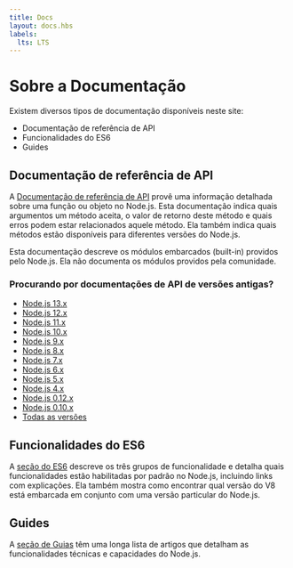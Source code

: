 ```yaml
---
title: Docs
layout: docs.hbs
labels:
  lts: LTS
---
```


# Sobre a Documentação

Existem diversos tipos de documentação disponíveis neste site:

* Documentação de referência de API
* Funcionalidades do ES6
* Guides

## Documentação de referência de API

A [Documentação de referência de API](https://nodejs.org/api/) provê uma informação detalhada sobre uma função ou objeto no Node.js. Esta documentação indica quais argumentos um método aceita, o valor de retorno deste método e quais erros podem estar relacionados aquele método. Ela também indica quais métodos estão disponíveis para diferentes versões do Node.js.

Esta documentação descreve os módulos embarcados (built-in) providos pelo Node.js. Ela não documenta os módulos providos pela comunidade.

<div class="highlight-box">

### Procurando por documentações de API de versões antigas?

* [Node.js 13.x](https://nodejs.org/docs/latest-v13.x/api/)
* [Node.js 12.x](https://nodejs.org/docs/latest-v12.x/api/)
* [Node.js 11.x](https://nodejs.org/docs/latest-v11.x/api/)
* [Node.js 10.x](https://nodejs.org/docs/latest-v10.x/api/)
* [Node.js 9.x](https://nodejs.org/docs/latest-v9.x/api/)
* [Node.js 8.x](https://nodejs.org/docs/latest-v8.x/api/)
* [Node.js 7.x](https://nodejs.org/docs/latest-v7.x/api/)
* [Node.js 6.x](https://nodejs.org/docs/latest-v6.x/api/)
* [Node.js 5.x](https://nodejs.org/docs/latest-v5.x/api/)
* [Node.js 4.x](https://nodejs.org/docs/latest-v4.x/api/)
* [Node.js 0.12.x](https://nodejs.org/docs/latest-v0.12.x/api/)
* [Node.js 0.10.x](https://nodejs.org/docs/latest-v0.10.x/api/)
* [Todas as versões](https://nodejs.org/docs/)

</div>

## Funcionalidades do ES6

A [seção do ES6](/pt-br/docs/es6/) descreve os três grupos de funcionalidade e detalha quais funcionalidades estão habilitadas por padrão no Node.js, incluindo links com explicações. Ela também mostra como encontrar qual versão do V8 está embarcada em conjunto com uma versão particular do Node.js.

## Guides

A [seção de Guias](/pt-br/docs/guides/) têm uma longa lista de artigos que detalham as funcionalidades técnicas e capacidades do Node.js.
